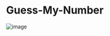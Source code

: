 # Guess-My-Number

![image](https://user-images.githubusercontent.com/112335175/236960369-2c999d69-7d5f-4c01-bbf6-1e4bcd74bec0.png)
